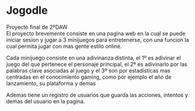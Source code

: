 # Jogodle
Proyecto final de 2ºDAW <br>
El proyecto brevemente consiste en una pagina web en la cual se puede iniciar sesion y jugar a 3 minijuegos para entretenerse, con una funcion la cual permita jugar con mas gente estilo online.

Cada minijuego consiste en una adivinanza distinta, el 1º es adivinar el juego del que pertenece el personaje principal, el 2º es adivinarlo por las palabras clave asociadas al juego y el 3º son por estadísticas mas centradas en el conocimiento gaming, como por ejemplo el año de lanzamiento, su plataforma y demas

Ademas tiene un registro de usuarios que guarda las acciones, intentos y demas del usuario en la pagina.
